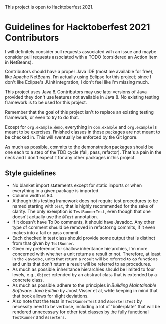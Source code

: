 This project is open to Hacktoberfest 2021.

# Guidelines for Hacktoberfest 2021 Contributors

I will definitely consider pull requests associated with an issue and maybe 
consider pull requests associated with a TODO (considered an Action Item in 
NetBeans).

Contributors should have a proper Java IDE (most are available for free), like 
Apache NetBeans. I'm actually using Eclipse for this project; since I don't like 
Eclipse's JUnit integration, I don't feel like I'm missing much.

This project uses Java 8. Contributors may use later versions of Java provided 
they don't use features not available in Java 8. No existing testing framework 
is to be used for this project.

Remember that the goal of this project isn't to replace an existing testing 
framework, or even to try to do that.

Except for `org.example.demo`, everything in `com.example` and `org.example` is 
meant to be exercises. Finished classes in those packages are not meant to be 
checked in. This will eventually be enforced by the Git Ignore.

As much as possible, commits to the demonstration packages should be one each to 
a step of the TDD cycle (fail, pass, refactor). That's a pain in the neck and I 
don't expect it for any other packages in this project.

## Style guidelines

* No blanket import statements except for static imports or when everything in a 
given package is imported.
* Column width is 80.
* Although this testing framework does not require test procedures to be named 
starting with `test`, that is highly recommended for the sake of clarity. The 
only exemption is `TestRunnerTest`, even though that one doesn't actually use 
the `@Test` annotation.
* If it doesn't have To Do comments, it should have Javadoc. Any other type of 
comment should be removed in refactoring commits, if it even makes into a fail 
or pass commit.
* Each checked in test class should provide some output that is distinct from 
that given by `TestRunner`.
* Given my preference for shallow inheritance hierarchies, I'm more concerned 
with whether a unit returns a result or not. Therefore, at least in the Javadoc, 
units that return a result will be referred to as functions and units that don't 
return a result will be referred to as procedures.
* As much as possible, inheritance hierarchies should be limited to four levels, 
e.g., `Object` extended by an abstract class that is extended by a concrete 
class.
* As much as possible, adhere to the principles in *Building Maintainable 
Software: Java Edition* by Joost Visser et al, while keeping in mind that that 
book allows for slight deviations.
* Also note that the tests in `TestRunnerTest` and `AssertersTest` by necessity 
need to be verbose, including a lot of "boilerplate" that will be rendered 
unnecessary for other test classes by the fully functional `TestRunner` and 
`Asserters`.